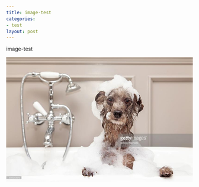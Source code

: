 ```yaml
---
title: image-test
categories:
- test
layout: post
---
```


image-test

![로고](../_images/20160706_ddb592b1_480053576.jpg "안녕하세요")

